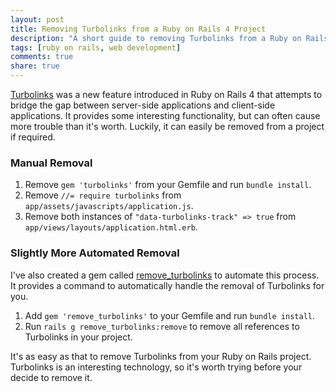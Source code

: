 ```yaml
---
layout: post
title: Removing Turbolinks from a Ruby on Rails 4 Project
description: "A short guide to removing Turbolinks from a Ruby on Rails 4 project manually or with the help of a gem."
tags: [ruby on rails, web development]
comments: true
share: true
---
```


[Turbolinks](https://github.com/rails/turbolinks) was a new feature introduced in Ruby on Rails 4 that attempts to bridge the gap between server-side applications and client-side applications. It provides some interesting functionality, but can often cause more trouble than it's worth. Luckily, it can easily be removed from a project if required.

### Manual Removal

1. Remove `gem 'turbolinks'` from your Gemfile and run `bundle install`.
2. Remove `//= require turbolinks` from `app/assets/javascripts/application.js`.
3. Remove both instances of `"data-turbolinks-track" => true` from `app/views/layouts/application.html.erb`.

### Slightly More Automated Removal

I've also created a gem called [remove_turbolinks](https://github.com/RyanNielson/remove_turbolinks) to automate this process. It provides a command to automatically handle the removal of Turbolinks for you.

1. Add `gem 'remove_turbolinks'` to your Gemfile and run `bundle install`.
2. Run `rails g remove_turbolinks:remove` to remove all references to Turbolinks in your project.


It's as easy as that to remove Turbolinks from your Ruby on Rails project. Turbolinks is an interesting technology, so it's worth trying before your decide to remove it.